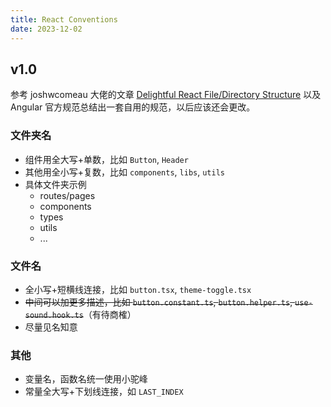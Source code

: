 ```yaml
---
title: React Conventions
date: 2023-12-02
---
```


## v1.0

参考 joshwcomeau 大佬的文章 [Delightful React File/Directory Structure](https://www.joshwcomeau.com/react/file-structure/) 以及 Angular 官方规范总结出一套自用的规范，以后应该还会更改。

### 文件夹名

- 组件用全大写+单数，比如 `Button`, `Header`
- 其他用全小写+复数，比如 `components`, `libs`, `utils`
- 具体文件夹示例
  - routes/pages
  - components
  - types
  - utils
  - ...

### 文件名

- 全小写+短横线连接，比如 `button.tsx`, `theme-toggle.tsx`
- ~~中间可以加更多描述，比如 `button.constant.ts`, `button.helper.ts`, `use-sound.hook.ts`~~（有待商榷）
- 尽量见名知意

### 其他

- 变量名，函数名统一使用小驼峰
- 常量全大写+下划线连接，如 `LAST_INDEX`

